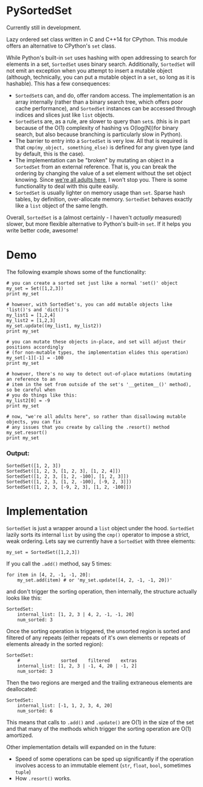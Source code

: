 # PySortedSet
Currently still in development.

Lazy ordered set class written in C and C++14 for CPython.  This module offers an alternative to CPython's `set` class.

While Python's built-in `set` uses hashing with open addressing to search for elements in a set, `SortedSet` uses binary search.  Additionally, `SortedSet` will not emit an exception when you attempt to insert a mutable object (although, technically, you can put a mutable object in a `set`, so long as it is hashable).  This has a few consequences:
* `SortedSet`s can, and do, offer random access.  The implementation is an array internally (rather than a binary search tree, which offers poor cache performance), and `SortedSet` instances can be accessed through indices and slices just like `list` objects.
* `SortedSet`s are, as a rule, are slower to query than `set`s. (this is in part because of the O(1) complexity of hashing vs O(log(N))for binary search, but also because branching is particularly slow in Python).
* The barrier to entry into a `SortedSet` is very low.  All that is required is that `cmp(my_object, something_else)` is defined for any given type (and by default, this is the case).
* The implementation can be "broken" by mutating an object in a `SortedSet` from an external reference.  That is, you can break the ordering by changing the value of a set element without the set object knowing.  Since [we're all adults here](https://mail.python.org/pipermail/tutor/2003-October/025932.html), I won't stop you.  There is some functionality to deal with this quite easily.
* `SortedSet` is usually lighter on memory usage than `set`.  Sparse hash tables, by definition, over-allocate memory.  `SortedSet` behaves exactly like a `list` object of the same length.


Overall, `SortedSet` is a (almost certainly - I haven't *actually* measured) slower, but more flexible alternative to Python's built-in `set`.  If it helps you write better code, awesome!

# Demo
The following example shows some of the functionality:
```
# you can create a sorted set just like a normal 'set()' object
my_set = Set([1,2,3])
print my_set

# however, with SortedSet's, you can add mutable objects like 'list()'s and 'dict()'s
my_list1 = [1,2,4]
my_list2 = [1,2,3]
my_set.update((my_list1, my_list2))
print my_set

# you can mutate these objects in-place, and set will adjust their positions accordingly
# (for non-mutable types, the implementation elides this operation)
my_set[-1][-1] = -100
print my_set

# however, there's no way to detect out-of-place mutations (mutating an reference to an
# item in the set from outside of the set's '__getitem__()' method), so be careful when
# you do things like this:
my_list2[0] = -9
print my_set

# now, "we're all adults here", so rather than disallowing mutable objects, you can fix
# any issues that you create by calling the .resort() method
my_set.resort()
print my_set
```
### Output:
```
SortedSet([1, 2, 3])
SortedSet([1, 2, 3, [1, 2, 3], [1, 2, 4]])
SortedSet([1, 2, 3, [1, 2, -100], [1, 2, 3]])
SortedSet([1, 2, 3, [1, 2, -100], [-9, 2, 3]])
SortedSet([1, 2, 3, [-9, 2, 3], [1, 2, -100]])
```

# Implementation
`SortedSet` is just a wrapper around a `list` object under the hood.  `SortedSet` lazily sorts its internal `list` by using the `cmp()` operator to impose a strict, weak ordering.  Lets say we currently have a `SortedSet` with three elements:
``` 
my_set = SortedSet([1,2,3])
``` 
If you call the `.add()` method, say 5 times:
```
for item in [4, 2, -1, -1, 20]:
	my_set.add(item) # or 'my_set.update([4, 2, -1, -1, 20])'
```
and don't trigger the sorting operation, then internally, the structure actually looks like this:
```
SortedSet:
	internal_list: [1, 2, 3 | 4, 2, -1, -1, 20]
	num_sorted: 3
```
Once the sorting operation is triggered, the unsorted region is sorted and filtered of any repeats (either repeats of it's own elements or repeats of elements already in the sorted region):

```
SortedSet:
	#               sorted    filtered    extras
	internal_list: [1, 2, 3 | -1, 4, 20 | -1, 2]
	num_sorted: 3
```
Then the two regions are merged and the trailing extraneous elements are deallocated:

```
SortedSet:
	internal_list: [-1, 1, 2, 3, 4, 20]
	num_sorted: 6
```
This means that calls to `.add()` and `.update()` are O(1) in the size of the set and that many of the methods which trigger the sorting operation are  O(1) amortized.

Other implementation details will expanded on in the future:
* Speed of some operations can be sped up significantly if the operation involves access to an immutable element (`str`, `float`, `bool`, sometimes `tuple`)
* How `.resort()` works.
